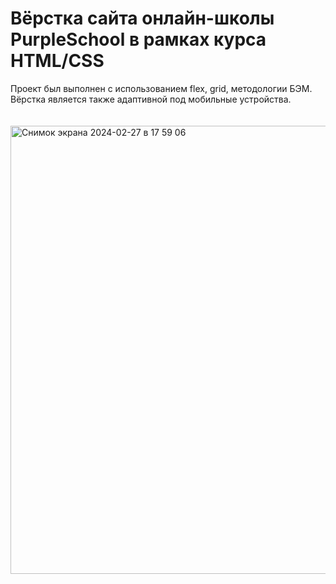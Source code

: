 <h1>Вёрстка сайта онлайн-школы PurpleSchool в рамках курса HTML/CSS </h1>

<article>Проект был выполнен с использованием flex, grid, методологии БЭМ. 
Вёрстка является также адаптивной под мобильные устройства. </article>

<br>
<br>

<img width="717" alt="Снимок экрана 2024-02-27 в 17 59 06" src="https://github.com/ellaerokhina23/PurpleSchool_LandingPage/assets/115272819/fc5be537-ccd2-4b22-b332-f29690828a9b">
